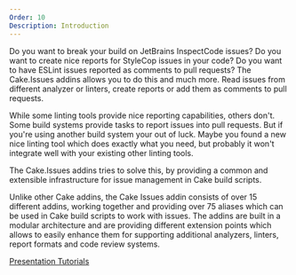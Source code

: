 ```yaml
---
Order: 10
Description: Introduction
---
```

Do you want to break your build on JetBrains InspectCode issues?
Do you want to create nice reports for StyleCop issues in your code?
Do you want to have ESLint issues reported as comments to pull requests?
The Cake.Issues addins allows you to do this and much more.
Read issues from different analyzer or linters, create reports or add them as comments to pull requests.

While some linting tools provide nice reporting capabilities, others don't.
Some build systems provide tasks to report issues into pull requests.
But if you're using another build system your out of luck.
Maybe you found a new nice linting tool which does exactly what you need,
but probably it won't integrate well with your existing other linting tools.

The Cake.Issues addins tries to solve this, by providing a common and extensible infrastructure
for issue management in Cake build scripts.

Unlike other Cake addins, the Cake Issues addin consists of over 15 different addins,
working together and providing over 75 aliases which can be used in Cake build scripts to work with issues.
The addins are built in a modular architecture and are providing different extension points which allows to easily
enhance them for supporting additional analyzers, linters, report formats and code review systems.

<a class="btn btn-primary btn-lg" href="https://gitpitch.com/pascalberger/Cake.Issues-Presentation" target="_blank" role="button">
    <span class="glyphicon glyphicon-facetime-video"></span> Presentation
</a>
<a class="btn btn-primary btn-lg" href="/docs/usage" role="button">
    <span class="glyphicon glyphicon-book"></span> Tutorials
</a>
